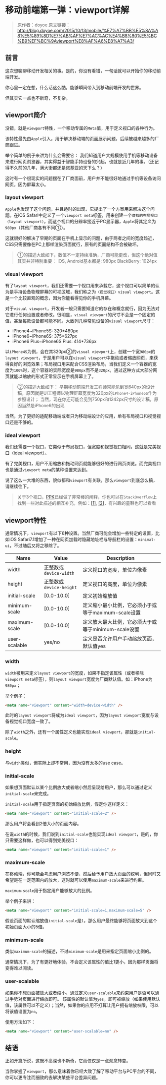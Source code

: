 # 移动前端第一弹：viewport详解
>原作者：doyoe
原文链接：http://blog.doyoe.com/2015/10/13/mobile/%E7%A7%BB%E5%8A%A8%E5%89%8D%E7%AB%AF%E7%AC%AC%E4%B8%80%E5%BC%B9%EF%BC%9Aviewport%E8%AF%A6%E8%A7%A3/

## 前言

这次想聊聊移动开发相关的事。是的，你没有看错，一句话就可以开始你的移动前端开发。

你心里一定在想，什么话这么酷，能够瞬间带入到移动前端开发的世界。

但其实它一点也不新奇，不复杂。

## viewport简介

没错，就是`viewport`特性，一个移动专属的`Meta`值，用于定义视口的各种行为。

该特性最先由`Apple`引入，用于解决移动端的页面展示问题，后续被越来越多的厂商跟进。

举个简单的例子来讲为什么会需要它：
我们知道用户大规模使用手机等移动设备来进行网页浏览器，其实得益于智能手持设备的兴起，也就是近几年的事。（还记得不久前的几年，满大街都还是诺基亚的天下么？）

这时有一个很现实的问题摆在了厂商面前，用户并不能很好地通过手机等设备访问网页，因为屏幕太小。
### layout viewport
`Apple`也发现了这个问题，并且适时的出现，它提出了一个方案用来解决这个问题。在iOS Safari中定义了一个`viewport meta`标签，用来创建一个`虚拟的布局视口（layout viewport）`，而这个视口的分辨率接近于PC显示器，`Apple`将其定义为`980px`（其他厂商各有不同①）。

这就很好的解决了早期的页面在手机上显示的问题，由于两者之间的宽度趋近，CSS只需要像在PC上那样渲染页面就行，原有的页面结构不会被破坏。
>①的描述大致如下，数值不一定持续准确，厂商可能更改，但这个绝对值其实并非特别重要：
iOS, Android基本都是: 980px
BlackBerry: 1024px

### visual viewport
有了`layout viewport`，我们还需要一个视口用来承载它，这个视口可以简单的认为是手持设备物理屏幕的可视区域，我们称之为`（视觉视口）visual viewport`。这是一个比较直观的概念，因为你能看得见你的手机屏幕。

对于`visual viewport`，开发者一般只需要知道它的存在和概念就行，因为无法对它进行任何设置或者修改。很明显，`visual viewport`的尺寸不会是一个固定的值，甚至每款设备都可能不同。大致列几种常见设备的`visual viewport`尺寸：
- iPhone4~iPhone5S: 320*480px
- iPhone6~iPhone6S: 375*627px
- iPhone6 Plus~iPhone6S Plus: 414*736px

以`iPhone4S`为例，会在其320px②的`visual viewport`上，创建一个宽`980px`的`layout viewport`，于是用户可以在`visual viewport`中拖动或者缩放网页，来获得良好的浏览效果；布局视口用来配合CSS渲染布局，当我们定义一个容器的宽度为`100%`时，这个容器的实际宽度是`980px`而不是`320px`，通过这种方式大部分网页就能以缩放的形式正常显示在手机屏幕上了。
>②的描述大致如下：
早期移动前端开发工程师常能见到宽640px的设计稿，原因就是UI工程师以物理屏幕宽度为320px的`iPhone4-iPhone5S`作为参照设计；
当然，现在你还可能会见到750px和1242px尺寸的设计稿，原因当然是iPhone6的出现

当然，为了更好的适配移动端或者只为移动端设计的应用，单有布局视口和视觉视口还是不够的。
### ideal viewport
我们还需要一个视口，它类似于布局视口，但宽度和视觉视口相同，这就是完美视口（ideal viewport）。

有了完美视口，用户不用缩放和拖动网页就能够很好的进行网页浏览。而完美视口也是通过`viewport meta`的某种设置来达到。

说了这么一大堆的东西，貌似都和`viewport`有关联，那么`viewport`到底怎么搞，请继续往下。

>关于3个视口，[PPK](http://www.quirksmode.org/)已经做了非常棒的阐释，你也可以在`StackOverflow`上找到一些对此描述的相互补充，例如：[[1]](http://stackoverflow.com/questions/6333927/difference-between-visual-viewport-and-layout-viewport), [[2]](http://stackoverflow.com/questions/7344886/visual-viewport-vs-layout-viewport-on-mobile-devices)，有兴趣的童鞋也可以看看

## viewport特性

通常情况下，`viewport`有以下6种设置。当然厂商可能会增加一些特定的设置，比如iOS Safari7.1增加了一种在网页加载时隐藏地址栏与导航栏的设置：`minimal-ui`，不过随后又将之移除了。

|  Name  | Value   |   Description |
| -- | -- | -- |
|   width |  正整数或`device-width`  |   定义视口的宽度，单位为像素 |
|   height | 正整数或`device-height`   |  定义视口的高度，单位为像素  |
|  initial-scale  | [0.0-10.0]   |   定义初始缩放值 |
|  minimum-scale  | [0.0-10.0]   | 定义缩小最小比例，它必须小于或等于maximum-scale设置   |
| maximum-scale   |  [0.0-10.0]  | 定义放大最大比例，它必须大于或等于minimum-scale设置   |
| user-scalable   |yes/no    | 定义是否允许用户手动缩放页面，默认值yes   |

### width

`width`被用来定`义layout viewport`的宽度，如果不指定该属性（或者移除`viewport meta`标签），则`layout viewport`宽度为厂商默认值。如：iPhone为`980px`；

举个例子：
```html
<meta name="viewport" content="width=device-width" />
```
此时的`layout viewport`将成为`ideal viewport`，因为`layout viewport`宽度与设备视觉视口宽度一致了。

除了`width`之外，还有一个属性定义也能实现`ideal viewport`，那就是`initial-scale`。
### height
与`width`类似，但实际上却不常用，因为没有太多的use case。
### initial-scale
如果想页面默认以某个比例放大或者缩小然后呈现给用户，那么可以通过定义`initial-scale`来完成。

`initial-scale`用于指定页面的初始缩放比例，假定你这样定义：
```html
<meta name="viewport" content="initial-scale=2" />
```
那么用户将会看到2倍大小的页面内容。

在说`width`的时候，我们说到`initial-scale`也能实现`ideal viewport`，是的，你只需要这样做，也可以得到完美视口：
```html
<meta name="viewport" content="initial-scale=1" />
```
### maximum-scale
在移动端，你可能会考虑用户浏览不便，然后给予用户放大页面的权利，但同时又希望是在一定范围内的放大，这时就可以使用`maximum-scale`来进行约束。

`maximum-scale`用于指定用户能够放大的比例。

举个例子来讲：
```html
<meta name="viewport" content="initial-scale=1,maximum-scale=5" />
```
假设页面的默认缩放值`initial-scale`是`1`，那么用户最终能够将页面放大到这个初始页面大小的5倍。
### minimum-scale
类似`maximum-scale`的描述，不过`minimum-scale`是用来指定页面缩小比例的。

通常情况下，为了有更好地体验，不会定义该属性的值比1更小，因为那样页面将变得难以阅读。
### user-scalable
如果你不想页面被放大或者缩小，通过定义`user-scalable`来约束用户是否可以通过手势对页面进行缩放即可。
该属性的默认值为`yes`，即可被缩放（如果使用默认值，该属性可以不定义）；当然，如果你的应用不打算让用户拥有缩放权限，可以将该值设置为`no`。

使用方法如下：
```html
<meta name="viewport" content="user-scalable=no" />
```
## 结语

正如开篇所说，这既不高深也不新奇，它而仅仅是一点观念转变。

当你掌握了`viewport`，那么意味着你已经大致了解了移动平台与PC平台的不同，你可以更专注而细致的去解决某些平台差异问题。

